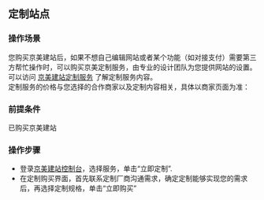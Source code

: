 ## 定制站点
### 操作场景
您购买京美建站后，如果不想自己编辑网站或者某个功能（如对接支付）需要第三方帮忙操作时，可以购买京美定制服务，由专业的设计团队为您提供网站的设置。  
可以访问 [京美建站定制服务](https://www.jdcloud.com/cn/products/jdcloud-site-custom) 了解定制服务内容。  
定制服务的价格与您选择的合作商家以及定制内容相关，具体以商家页面为准：

### 前提条件
已购买京美建站

### 操作步骤
- 登录[京美建站控制台](https://jdcloud-site-console.jdcloud.com/custom)，选择服务，单击“立即定制”.
- 在定制购买界面，首先联系定制厂商沟通需求，确定定制能够实现您的需求后，再选择定制规格，单击“立即购买”
